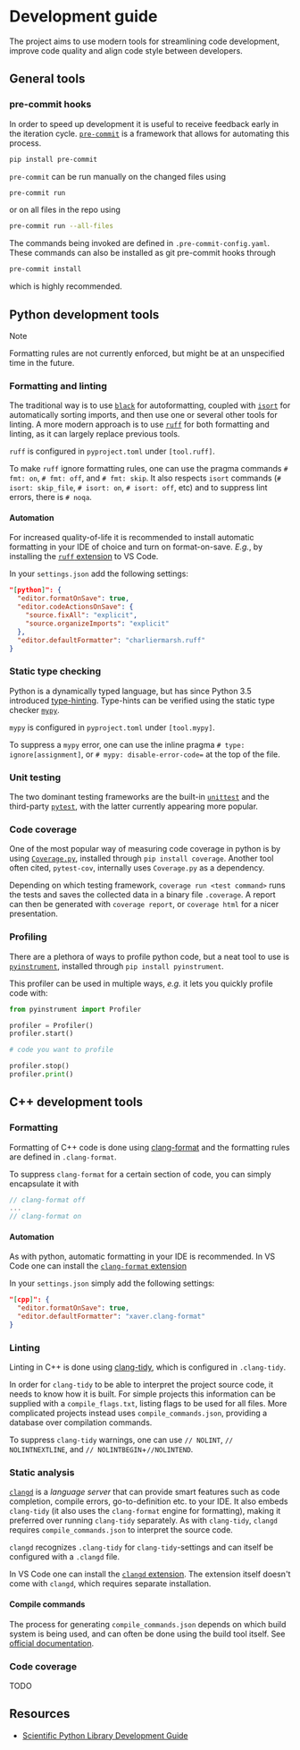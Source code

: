 # Development guide
The project aims to use modern tools for streamlining code development, improve code quality and align code style between developers.

## General tools

### pre-commit hooks
In order to speed up development it is useful to receive feedback early in the iteration cycle. [`pre-commit`](https://pre-commit.com/) is a framework that allows for automating this process.
```bash
pip install pre-commit
```

`pre-commit` can be run manually on the changed files using
```bash
pre-commit run
```
or on all files in the repo using
```bash
pre-commit run --all-files
```

The commands being invoked are defined in `.pre-commit-config.yaml`. These commands can also be installed as git pre-commit hooks through
```bash
pre-commit install
```
which is highly recommended.


## Python development tools
> [!NOTE]
> Formatting rules are not currently enforced, but might be at an unspecified time in the future.

### Formatting and linting
The traditional way is to use [`black`](https://github.com/psf/black) for autoformatting, coupled with [`isort`](https://pycqa.github.io/isort/) for automatically sorting imports, and then use one or several other tools for linting. A more modern approach is to use [`ruff`](https://github.com/astral-sh/ruff) for both formatting and linting, as it can largely replace previous tools.

`ruff` is configured in `pyproject.toml` under `[tool.ruff]`.

To make `ruff` ignore formatting rules, one can use the pragma commands `# fmt: on`, `# fmt: off`, and `# fmt: skip`. It also respects `isort` commands (`# isort: skip_file`, `# isort: on`, `# isort: off`, etc) and to suppress lint errors, there is `# noqa`.

#### Automation
For increased quality-of-life it is recommended to install automatic formatting in your IDE of choice and turn on format-on-save. _E.g._, by installing the [`ruff` extension](https://marketplace.visualstudio.com/items?itemName=charliermarsh.ruff) to VS Code.

In your `settings.json` add the following settings:
```json
"[python]": {
  "editor.formatOnSave": true,
  "editor.codeActionsOnSave": {
    "source.fixAll": "explicit",
    "source.organizeImports": "explicit"
  },
  "editor.defaultFormatter": "charliermarsh.ruff"
}
```

### Static type checking
Python is a dynamically typed language, but has since Python 3.5 introduced [type-hinting](https://peps.python.org/pep-0484/). Type-hints can be verified using the static type checker [`mypy`](https://github.com/python/mypy).

`mypy` is configured in `pyproject.toml` under `[tool.mypy]`.

To suppress a `mypy` error, one can use the inline pragma `# type: ignore[assignment]`, or `# mypy: disable-error-code=` at the top of the file.

### Unit testing
The two dominant testing frameworks are the built-in [`unittest`](https://docs.python.org/3/library/unittest.html) and the third-party [`pytest`](https://docs.pytest.org/), with the latter currently appearing more popular.

### Code coverage
One of the most popular way of measuring code coverage in python is by using [`Coverage.py`](https://coverage.readthedocs.io/en/latest/), installed through `pip install coverage`. Another tool often cited, `pytest-cov`, internally uses `Coverage.py` as a dependency.

Depending on which testing framework, `coverage run <test command>` runs the tests and saves the collected data in a binary file `.coverage`. A report can then be generated with `coverage report`, or `coverage html` for a nicer presentation.

### Profiling
There are a plethora of ways to profile python code, but a neat tool to use is [`pyinstrument`](https://github.com/joerick/pyinstrument), installed through `pip install pyinstrument`.

This profiler can be used in multiple ways, _e.g._ it lets you quickly profile code with:
```python
from pyinstrument import Profiler

profiler = Profiler()
profiler.start()

# code you want to profile

profiler.stop()
profiler.print()
```

## C++ development tools

### Formatting
Formatting of C++ code is done using [clang-format](https://clang.llvm.org/docs/ClangFormat.html) and the formatting rules are defined in `.clang-format`.

To suppress `clang-format` for a certain section of code, you can simply encapsulate it with
```cpp
// clang-format off
...
// clang-format on
```

#### Automation
As with python, automatic formatting in your IDE is recommended. In VS Code one can install the [`clang-format` extension](https://marketplace.visualstudio.com/items?itemName=xaver.clang-format)

In your `settings.json` simply add the following settings:
```json
"[cpp]": {
  "editor.formatOnSave": true,
  "editor.defaultFormatter": "xaver.clang-format"
}
```

### Linting
Linting in C++ is done using [clang-tidy](https://clang.llvm.org/extra/clang-tidy/), which is configured in `.clang-tidy`.

In order for `clang-tidy` to be able to interpret the project source code, it needs to know how it is built. For simple projects this information can be supplied with a `compile_flags.txt`, listing flags to be used for all files. More complicated projects instead uses `compile_commands.json`, providing a database over compilation commands.

To suppress `clang-tidy` warnings, one can use
`// NOLINT`, `// NOLINTNEXTLINE`, and `// NOLINTBEGIN`+`//NOLINTEND`.

### Static analysis
[`clangd`](https://clangd.llvm.org/) is a _language server_ that can provide smart features such as code completion, compile errors, go-to-definition etc. to your IDE. It also embeds `clang-tidy` (it also uses the `clang-format` engine for formatting), making it preferred over running `clang-tidy` separately. As with `clang-tidy`, `clangd` requires `compile_commands.json` to interpret the source code.

`clangd` recognizes `.clang-tidy` for `clang-tidy`-settings and can itself be configured with a `.clangd` file.

In VS Code one can install the
[`clangd` extension](https://marketplace.visualstudio.com/items?itemName=llvm-vs-code-extensions.vscode-clangd). The extension itself doesn't come with `clangd`, which requires separate installation.

#### Compile commands
The process for generating `compile_commands.json` depends on which build system is being used, and can often be done using the build tool itself. See [official documentation](https://clang.llvm.org/docs/JSONCompilationDatabase.html).

### Code coverage
TODO

## Resources
- [Scientific Python Library Development Guide](https://learn.scientific-python.org/development/guides/style/)
